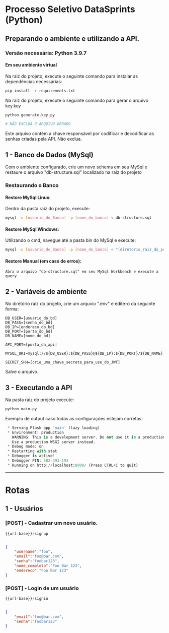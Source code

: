 # Processo Seletivo DataSprints (Python)

## Preparando o ambiente e utilizando a API.

### Versão necessária: Python 3.9.7

#### Em seu ambiente virtual

Na raiz do projeto, execute o seguinte comando para instalar as dependências necessárias:
```bash
pip install -r requirements.txt
```

Na raiz do projeto, execute o seguinte comando para gerar o arquivo key.key
```python
python generate.key.py

# NÃO EXCLUA O ARQUIVO GERADO
```
Este arquivo contém a chave responsável por codificar e decodificar as senhas criadas pela API. Não exclua.


## 1 - Banco de Dados (MySql)

Com o ambiente configurado, crie um novo schema em seu MySql e restaure o arquivo "db-structure.sql" localizado na raiz do projeto

### Restaurando o  Banco

#### Restore MySql Linux:
Dentro da pasta raiz do projeto, execute:
```bash
mysql -u [usuario_do_Banco] -p [nome_do_banco] < db-structure.sql
```

#### Restore MySql Windows:
Utilizando o cmd, navegue até a pasta bin do MySql e execute:
```bash
mysql -u [usuario_do_Banco] -p [nome_do_banco] < "[diretorio_raiz_do_projeto]/db-structure.sql"
```
#### Restore Manual (em caso de erros):
```
Abra o arquivo "db-structure.sql" em seu MySql Workbench e execute a query
```


## 2 - Variáveis de ambiente

No diretório raiz do projeto, crie um arquvio ".env" e edite-o da seguinte forma:
```dotenv
DB_USER=[usuario_do_bd]
DB_PASS=[senha_do_bd]
DB_IP=[endereco_do_bd]
DB_PORT=[porta_do_bd]
DB_NAME=[nome_do_bd]

API_PORT=[porta_da_api]

MYSQL_URI=mysql://${DB_USER}:${DB_PASS}@${DB_IP}:${DB_PORT}/${DB_NAME}

SECRET_SHH=[crie_uma_chave_secreta_para_uso_do_JWT]
```
Salve o arquivo.

## 3 - Executando a API
Na pasta raiz do projeto execute:
```python
python main.py
```

Exemplo de output caso todas as configurações estejam corretas:
```python
 * Serving Flask app 'main' (lazy loading)
 * Environment: production
   WARNING: This is a development server. Do not use it in a production deployment.
   Use a production WSGI server instead.
 * Debug mode: on
 * Restarting with stat
 * Debugger is active!
 * Debugger PIN: 582-393-193
 * Running on http://localhost:8000/ (Press CTRL+C to quit)
```
---
# Rotas

## 1 - Usuários

### [POST] - Cadastrar um novo usuário.
```python
{{url-base}}/signup
```
```json

{
	"username":"foo",
	"email":"foo@bar.com",
	"senha":"foobar123",
	"nome_completo":"Foo Bar 123",
	"endereco":"Foo Bar 123"
}
```
### [POST] - Login de um usuário
```python
{{url-base}}/signin
```
```json

{
	"email":"foo@bar.com",
	"senha":"foobar123"
}
```

